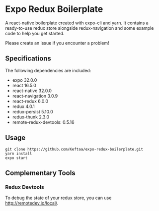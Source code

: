 # Expo Redux Boilerplate
A react-native boilerplate created with expo-cli and yarn. It contains a ready-to-use redux store alongside redux-navigation and some example code to help you get started.

Please create an issue if you encounter a problem!

## Specifications
The following dependencies are included:
- expo 32.0.0
- react 16.5.0
- react-native 32.0.0
- react-navigation 3.0.9
- react-redux 6.0.0
- redux 4.0.1
- redux-persist 5.10.0
- redux-thunk 2.3.0
- remote-redux-devtools: 0.5.16

## Usage

`git clone https://github.com/Keftaa/expo-redux-boilerplate.git`  
`yarn install`  
`expo start`  

## Complementary Tools

### Redux Devtools

To debug the state of your redux store, you can use http://remotedev.io/local/.